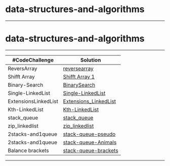 # data-structures-and-algorithms
*****
# data-structures-and-algorithms
*****
|#CodeChallenge | Solution |
| --- | --- |
| ReversArray |[reversearray](/reverse-array)| 
|Shifft Array |[Shifft Array 1](array-insert-shift) |
| Binary-Search| [BinarySearch](./array-binary-search/readme.md)
|Single-LinkedList|[Single-LinkedList](./LinkedList/readme.md)
|ExtensionsLinkedList|[Extensions_LinkedList](./linked_list_insertions/README.md)
|Kth-LinkedList|[Kth-LinkedList](./LinkedList_kth/readme.md)
|stack_queue|[stack_queue](./stack_queue/README.md)
|zip_linkedlist|[zip_linkedlist](./zib_linkedlist/README.md)
|2stacks-and1queue |[ stack-queue-pseudo](./twostacks_onequeue/twostacks.md)
|2stacks-and1queue |[ stack-queue-Animals](./stack_queue_animalshelter/Animals.md)
|Balance brackets |[ stack-queue-brackets](./stack_queuebracket/Brackets.md)
*******
